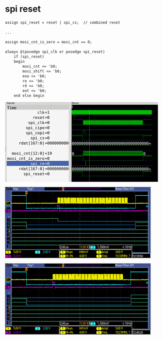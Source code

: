 # spi reset

    assign spi_reset = reset | spi_cs;  // combined reset

    ...

    assign mosi_cnt_is_zero = mosi_cnt == 0;

    always @(posedge spi_clk or posedge spi_reset)
        if (spi_reset)
        begin
            mosi_cnt <= 'b0;
            mosi_shift <= 'b0;
            eoa <= 'b0;
            re <= 'b0;
            rd <= 'b0;
            eot <= 'b0;
        end else begin


![simulation](pics/spi-reset-sim.png)

![no reset](pics/no-reset-scope.png)

![reset](pics/reset-scope.png)
